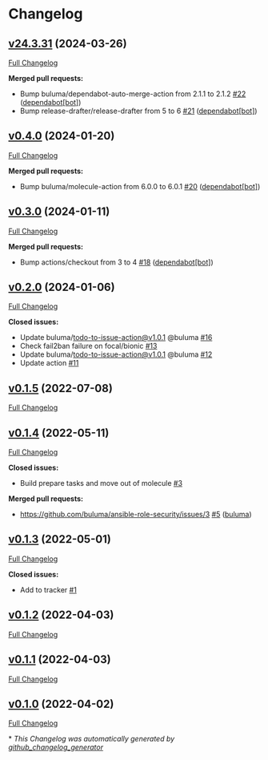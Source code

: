 # Changelog

## [v24.3.31](https://github.com/buluma/ansible-role-security/tree/v24.3.31) (2024-03-26)

[Full Changelog](https://github.com/buluma/ansible-role-security/compare/v0.4.0...v24.3.31)

**Merged pull requests:**

- Bump buluma/dependabot-auto-merge-action from 2.1.1 to 2.1.2 [\#22](https://github.com/buluma/ansible-role-security/pull/22) ([dependabot[bot]](https://github.com/apps/dependabot))
- Bump release-drafter/release-drafter from 5 to 6 [\#21](https://github.com/buluma/ansible-role-security/pull/21) ([dependabot[bot]](https://github.com/apps/dependabot))

## [v0.4.0](https://github.com/buluma/ansible-role-security/tree/v0.4.0) (2024-01-20)

[Full Changelog](https://github.com/buluma/ansible-role-security/compare/v0.3.0...v0.4.0)

**Merged pull requests:**

- Bump buluma/molecule-action from 6.0.0 to 6.0.1 [\#20](https://github.com/buluma/ansible-role-security/pull/20) ([dependabot[bot]](https://github.com/apps/dependabot))

## [v0.3.0](https://github.com/buluma/ansible-role-security/tree/v0.3.0) (2024-01-11)

[Full Changelog](https://github.com/buluma/ansible-role-security/compare/v0.2.0...v0.3.0)

**Merged pull requests:**

- Bump actions/checkout from 3 to 4 [\#18](https://github.com/buluma/ansible-role-security/pull/18) ([dependabot[bot]](https://github.com/apps/dependabot))

## [v0.2.0](https://github.com/buluma/ansible-role-security/tree/v0.2.0) (2024-01-06)

[Full Changelog](https://github.com/buluma/ansible-role-security/compare/v0.1.5...v0.2.0)

**Closed issues:**

- Update buluma/todo-to-issue-action@v1.0.1 @buluma [\#16](https://github.com/buluma/ansible-role-security/issues/16)
- Check fail2ban failure on focal/bionic [\#13](https://github.com/buluma/ansible-role-security/issues/13)
- Update buluma/todo-to-issue-action@v1.0.1 @buluma [\#12](https://github.com/buluma/ansible-role-security/issues/12)
- Update action [\#11](https://github.com/buluma/ansible-role-security/issues/11)

## [v0.1.5](https://github.com/buluma/ansible-role-security/tree/v0.1.5) (2022-07-08)

[Full Changelog](https://github.com/buluma/ansible-role-security/compare/v0.1.4...v0.1.5)

## [v0.1.4](https://github.com/buluma/ansible-role-security/tree/v0.1.4) (2022-05-11)

[Full Changelog](https://github.com/buluma/ansible-role-security/compare/v0.1.3...v0.1.4)

**Closed issues:**

- Build prepare tasks and move out of molecule [\#3](https://github.com/buluma/ansible-role-security/issues/3)

**Merged pull requests:**

- https://github.com/buluma/ansible-role-security/issues/3 [\#5](https://github.com/buluma/ansible-role-security/pull/5) ([buluma](https://github.com/buluma))

## [v0.1.3](https://github.com/buluma/ansible-role-security/tree/v0.1.3) (2022-05-01)

[Full Changelog](https://github.com/buluma/ansible-role-security/compare/v0.1.2...v0.1.3)

**Closed issues:**

- Add to tracker [\#1](https://github.com/buluma/ansible-role-security/issues/1)

## [v0.1.2](https://github.com/buluma/ansible-role-security/tree/v0.1.2) (2022-04-03)

[Full Changelog](https://github.com/buluma/ansible-role-security/compare/v0.1.1...v0.1.2)

## [v0.1.1](https://github.com/buluma/ansible-role-security/tree/v0.1.1) (2022-04-03)

[Full Changelog](https://github.com/buluma/ansible-role-security/compare/v0.1.0...v0.1.1)

## [v0.1.0](https://github.com/buluma/ansible-role-security/tree/v0.1.0) (2022-04-02)

[Full Changelog](https://github.com/buluma/ansible-role-security/compare/36cb0de7ed5c91d448ba601491431410f3c88f8b...v0.1.0)



\* *This Changelog was automatically generated by [github_changelog_generator](https://github.com/github-changelog-generator/github-changelog-generator)*
